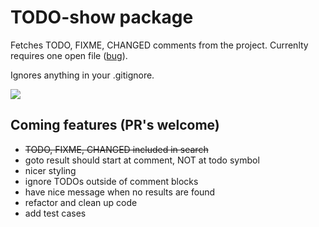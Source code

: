 # TODO-show package

Fetches TODO, FIXME, CHANGED comments from the project. Currenlty requires one open file ([bug](https://github.com/jamischarles/atom-todo-show/issues/1)).

Ignores anything in your .gitignore.


![](https://raw.github.com/jamischarles/atom-todo-show/master/screenshots/preview.png)

## Coming features (PR's welcome)
- ~~TODO, FIXME, CHANGED included in search~~
- goto result should start at comment, NOT at todo symbol
- nicer styling
- ignore TODOs outside of comment blocks
- have nice message when no results are found
- refactor and clean up code
- add test cases
